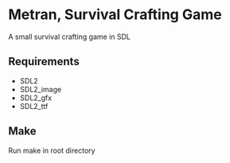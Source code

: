 # Metran, Survival Crafting Game

A small survival crafting game in SDL

## Requirements
* SDL2
* SDL2_image
* SDL2_gfx
* SDL2_ttf

## Make
Run make in root directory

